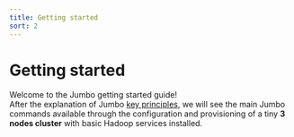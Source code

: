 ```yaml
---
title: Getting started
sort: 2
---
```


# Getting started

Welcome to the Jumbo getting started guide!  
After the explanation of Jumbo [key principles](key-principles), we will see the main Jumbo commands available through the configuration and provisioning of a tiny **3 nodes cluster** with basic Hadoop services installed.
